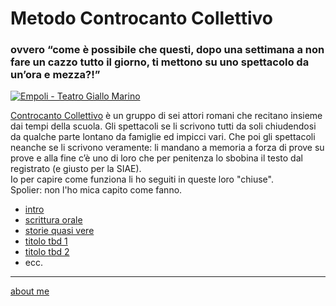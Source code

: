 # Metodo Controcanto Collettivo
### ovvero “come è possibile che questi, dopo una settimana a non fare un cazzo tutto il giorno, ti mettono su uno spettacolo da un’ora e mezza?!”

[![]( https://live.staticflickr.com/65535/51783179006_b48dbd8895.jpg "Empoli - Teatro Giallo Marino")](https://flic.kr/s/aHBqjzwAJ2) 

[Controcanto Collettivo](https://www.controcantocollettivo.it) è un gruppo di sei attori romani che recitano insieme dai tempi della scuola. Gli spettacoli se li scrivono tutti da soli chiudendosi da qualche parte lontano da famiglie ed impicci vari. Che poi gli spettacoli neanche se li scrivono veramente: li mandano a memoria a forza di prove su prove e alla fine c’è uno di loro che per penitenza lo sbobina il testo dal registrato (e giusto per la SIAE).  
Io per capire come funziona li ho seguiti in queste loro "chiuse".  
Spolier: non l'ho mica capito come fanno. 

- [intro](https://cacioman.github.io/controcanto000.html)  
- [scrittura orale](https://cacioman.github.io/controcanto002.html)  
- [storie quasi vere](https://cacioman.github.io/controcanto001.html)  
- [titolo tbd 1](https://cacioman.github.io/controcanto000.html)  
- [titolo tbd 2](https://cacioman.github.io/controcanto000.html)  
- ecc.

---  
[about me](https://about.me/cacioman)

